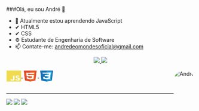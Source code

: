###Olá, eu sou André 👋

- 🌱 Atualmente estou aprendendo JavaScript
- ✔ HTML5
- ✔ CSS
- ⚙ Estudante de Engenharia de Software 
- 📫 Contate-me: andredeomondesoficial@gmail.com
<div align="center">
  <a href="https://github.com/andredeomondes">
  <img height="180em" src="https://github-readme-stats.vercel.app/api?username=andredeomondes&show_icons=true&theme=light"/>
  <img height="180em" src="https://github-readme-stats.vercel.app/api/top-langs/?username=andredeomondes"/>
</div>
<div style="display: inline_block"><br>
    <img align="center" alt="Andre-Js" height="30" width="40" src="https://raw.githubusercontent.com/devicons/devicon/master/icons/javascript/javascript-plain.svg">
    <img align="center" alt="Andre-HTML" height="30" width="40" src="https://raw.githubusercontent.com/devicons/devicon/master/icons/html5/html5-original.svg">
    <img align="center" alt="Andre-CSS" height="30" width="40" src="https://raw.githubusercontent.com/devicons/devicon/master/icons/css3/css3-original.svg">
  <img align="right" alt="Andre" height="150" style="border-radius:50px;" src="https://yt3.ggpht.com/ytc/AKedOLTE4cBLJPKEQ2nBijEXM52hfu6zge5nx3SFCtyuPQ=s176-c-k-c0x00ffffff-no-rj?width=676&height=676">
  </div><br>
  <hr>
  <div> 
  <a href="https://instagram.com/andrerenkai" target="_blank"><img src="https://img.shields.io/badge/-Instagram-%23E4405F?style=for-the-badge&logo=instagram&logoColor=white" target="_blank"></a>
  <a href = "mailto:andredeomondesoficial@gmail.com"><img src="https://img.shields.io/badge/-Gmail-%23333?style=for-the-badge&logo=gmail&logoColor=white" target="_blank"></a>
  <a href="https://www.linkedin.com/in/andredeomondes" target="_blank"><img src="https://img.shields.io/badge/-LinkedIn-%230077B5?style=for-the-badge&logo=linkedin&logoColor=white" target="_blank"></a> 
</div>
